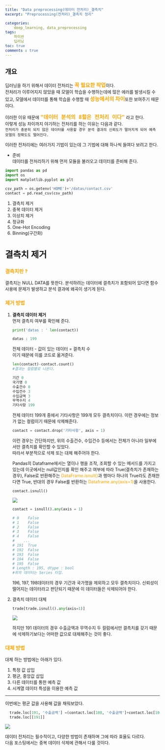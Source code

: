 ```yaml
---
title: "Data preprocessing(데이터 전처리)_결측치"
excerpt: "Preprocessing(전처리)_결측치 정리"

categories:
    deep_learning, data_preprocessing
tags:
    파이썬
    딥러닝
toc: true
comments : true
---
```


## __개요__  
딥러닝을 하기 위해서 데이터 전처리는 <strong><span style = "color : orange; font-size : 17px">꼭 필요한 작업</span></strong>이다.  
전처리가 이루어지지 않았을 때 모델이 학습을 수행하는데에 많은 에러를 발생시킬 수 있고, 모델에서 데이터를 통해 학습을 수행할 때 <strong><span style = "color : orange; font-size : 17px">성능에서의 차이</span></strong>또한 보여주기 때문이다.  
  
이러한 이유 때문에 <strong><span style = "font-size : 20px ;color : Orange">`` "데이터 분석의 8할은 전처리 이다" ``</span></strong> 라고 한다.  
이렇게 성능 차이까지 야기하는 전처리를 하는 이유는 다음과 같다.  
`` 전처리가 충분히 되지 않은 데이터를 사용할 경우 분석 결과의 신뢰도가 떨어지게 되어 예측 모델의 정확도도 떨어진다. ``  

이러한 전처리에는 여러가지 기법이 있는데 그 기법에 대해 하나씩 들여다 보려고 한다.  

- 준비  
데이터를 전처리하기 위해 먼저 모듈을 불러오고 데이터를 준비해 준다.  

```python
import pandas as pd
import os
import matplotlib.pyplot as plt

csv_path = os.getenv('HOME')+'/datas/contact.csv'
contact = pd.read_csv(csv_path)
```
1. 결측치 제거
2. 중복 데이터 제거
3. 이상치 제거
4. 정규화
5. One-Hot Encoding
6. Binning(구간화)  


#  __결측치 제거__  
### <span style = "color : orange">결측치란 ?</span>  
 결측치는 NULL DATA를 뜻한다. 분석하려는 데이터에 결측치가 포함되어 있다면 함수 사용에 문제가 발생하고 분석 결과에 왜곡이 생기게 된다.  
 
### <span style = "color : orange">제거 방법 


1. <strong>결측치 데이터 제거</strong>  
   먼저 결측치 여부를 확인해 준다.  
   ```python
   print('datas : ' len(contact))

   datas : 199
   ```  
   전체 데이터 - 값이 있는 데이터 = 결측치 수  
   이기 때문에 이를 코드로 옮겨준다.  
   ```python
   len(contact)-contact.count()
   #결과는 컬럼별로 나온다.

   기간 0
   국가명 0
   수출건수 0
   수입건수 3
   수입금액 3
   무역수지 4
   기타사항 199
   ```  
   전체 데이터 199개 중에서 기타사항은 199개 모두 결측치이다. 이런 경우에는 정보가 없는 컬럼이기 때문에 삭제해준다.  

   ```python  
   contact = contact.drop('기타사항', axis = 1)
   ```  
   이런 경우는 간단하지만, 위의 수출건수, 수입건수 등에서는 전체가 아니라 일부에서만 결측치를 확인할 수 있었다.  
   따라서 부분적으로 삭제 또는 대체 해주어야 한다.  

    
     Pandas의 Dataframe에서는 열이나 행을 조작, 조회할 수 있는 메서드를 가지고 있는데 이곳에서는 null값인지를 확인 해주고 여부에 따라 True(결측치가 존재하는 경우), False로 반환해주는  <span style = "color : orange ">DataFrame.isnull()</span>과 행마다 하나의 True라도 존재한다면 True, 반대의 경우 False를 반환하는 <span style = "color : orange ">Dataframe.any(axis=1)</span>을 사용한다.  

    ```python  
    contact.isnull()  
    ```  

    <img src = "../../../assets/images/Datapreprocessing_isnull.png">
      
    ```python
   contact = isnull().any(axis = 1)

    # 0    False
    # 1    False
    # 2    False
    # 3    False
    # 4    False
    #    ...
    # 191  True
    # 192  False
    # 193  False
    # 194  False
    # 195  False
    # Length : 195, dtype : bool
    #위의 데이터는 Series 타입.
    ```  
    196, 197, 198데이터의 경우 기간과 국가명을 제외하고 모두 결측치이다. 신뢰성이 떨어지는 데이터라고 판단되기 때문에 이 데이터들은 삭제되어야 한다.  

2. 결측치 데이터 대체
    ```python
    trade[trade.isnull().any(axis=1)]
    ```
    <img src = "../../../assets/images/Datapreprocessing_isnullany.png">
  
    하지만 191 데이터의 경우 수출금액과 무역수지 두 컬럼에서만 결측치를 갖기 때문에 삭제하기보다는 어떠한 값으로 대체해주는 것이 좋다.  
    
### <span style = "color : orange">대체 방법</span>    
대체 하는 방법에는 아래가 있다.  
  1. 특정 값 삽입  
  2. 평균, 중앙값 삽입
  3. 다른 데이터를 통한 예측 값
  4. 시계열 데이터 특성을 이용한 예측 값  
    
-----------------------------
이번에는 평균 값을 사용해 값을 채워보았다.  

  ```python
    trade.loc[191, '수출금액'] =(contact.loc[188, '수출금액']+contact.loc[104, '수출금액'])/2
    trade.loc[[191]]
  ```
  <img src = "../../../assets/images/Datapreprocessing_replacing.png">  
      
  데이터 전처리는 필수적이고, 다양한 방법이 존재하며 그에 따라 효율도 다르다.  
  다음 포스팅에서는 중복 데이터 삭제에 관해서 다룰 것이다.
      
    
